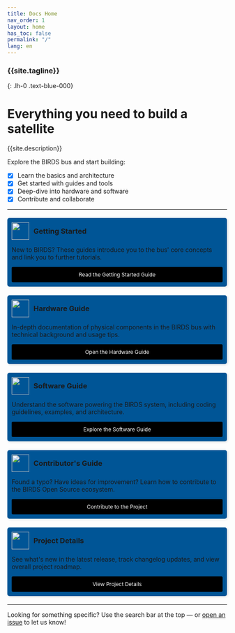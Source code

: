 ```yaml
---
title: Docs Home
nav_order: 1
layout: home
has_toc: false
permalink: "/"
lang: en
---
```


### **{{site.tagline}}**
{: .lh-0 .text-blue-000}

# Everything you need to build a satellite 

{{site.description}}

Explore the BIRDS bus and start building:
- [x] Learn the basics and architecture
- [x] Get started with guides and tools
- [x] Deep-dive into hardware and software
- [x] Contribute and collaborate

---

<div style="display: flex; flex-wrap: wrap; gap: 10px; justify-content: space-between;">

  <!-- Getting Started -->
  <div style="flex: 1 1 calc(50% - 10px); margin: 5px 0; padding: 10px; background-color: #005596; border-radius: 5px; box-shadow: 2px 2px 5px rgba(0, 0, 0, 0.1);">
    <div style="display: flex; align-items: center; gap: 10px;">
    <img src="{{site.url}}/assets/images/running-stick-figure-svgrepo-com.svg" width="40" height="40"> 
    <!-- <img src="https://www.svgrepo.com/show/9108/running-stick-figure.svg" width="40" height="40"> 
    ![On Board Computer PCB](/assets/images/running-stick-figure-svgrepo-com.svg) -->
    <h3 style="margin: 0;">Getting Started</h3>
    </div> 
    <p>New to BIRDS? These guides introduce you to the bus' core concepts and link you to further tutorials.</p>
    <a href="{{site.url}}/get-started" style="display: block; margin-top: 5px; padding: 10px 0; background-color:#000; color: #fff; text-align: center; border-radius: 3px; font-size: 12px; text-decoration: none;">
      Read the Getting Started Guide
    </a>
  </div>

  <!-- Hardware Guide light-bg: #f4f6fa -->
  <div style="flex: 1 1 calc(50% - 10px); margin: 5px 0; padding: 10px; background-color: #005596; border-radius: 5px; box-shadow: 2px 2px 5px rgba(0, 0, 0, 0.1);">
    <div style="display: flex; align-items: center; gap: 10px;">
      <img src="{{site.url}}/assets/images/hardware-chip-outline-svgrepo-com.svg" width="40" height="40"> 
      <!-- <img src="https://www.svgrepo.com/show/326665/hardware-chip-outline.svg" width="40" height="40"> -->
      <h3 style="margin: 0;">Hardware Guide</h3>
    </div>
    <p>In-depth documentation of physical components in the BIRDS bus with technical background and usage tips.</p>
    <a href="{{site.url}}/hardware" style="display: block; margin-top: 5px; padding: 10px 0; background-color:#000; color: #fff; text-align: center; border-radius: 3px; font-size: 12px; text-decoration: none;">
      Open the Hardware Guide
    </a>
  </div>

  <!-- Software Guide light-bg: #f4f6fa -->
 <div style="flex: 1 1 calc(50% - 10px); margin: 5px 0; padding: 10px; background-color: #005596; border-radius: 5px; box-shadow: 2px 2px 5px rgba(0, 0, 0, 0.1);">
    <div style="display: flex; align-items: center; gap: 10px;">
      <img src="{{site.url}}/assets/images/book-bookmark-bold-svgrepo-com.svg" width="40" height="40"> 
      <!-- <img src="https://www.svgrepo.com/show/525688/book-bookmark-minimalistic.svg" width="40" height="40"> -->
      <h3 style="margin: 0;">Software Guide</h3>
    </div>
    <p>Understand the software powering the BIRDS system, including coding guidelines, examples, and architecture.</p>
    <a href="{{site.url}}/software" style="display: block; margin-top: 5px; padding: 10px 0; background-color:#000; color: #fff; text-align: center; border-radius: 3px; font-size: 12px; text-decoration: none;">
      Explore the Software Guide
    </a>
  </div>

  <!-- Contributor Guide light-bg: #f4f6fa -->
  <div style="flex: 1 1 calc(50% - 10px); margin: 5px 0; padding: 10px; background-color: #005596; border-radius: 5px; box-shadow: 2px 2px 5px rgba(0, 0, 0, 0.1);">
    <div style="display: flex; align-items: center; gap: 10px;">
      <img src="{{site.url}}/assets/images/user-plus-alt-svgrepo-com.svg" width="40" height="40"> 
      <!-- <img src="https://www.svgrepo.com/show/525586/user-plus.svg" width="40" height="40"> -->
      <h3 style="margin: 0;">Contributor's Guide</h3>
    </div>
    <p>Found a typo? Have ideas for improvement? Learn how to contribute to the BIRDS Open Source ecosystem.</p>
    <a href="{{site.url}}/contribute" style="display: block; margin-top: 5px; padding: 10px 0; background-color:#000; color: #fff; text-align: center; border-radius: 3px; font-size: 12px; text-decoration: none;">
      Contribute to the Project
    </a>
  </div>

  <!-- Project Details light-bg: #f4f6fa -->
  <div style="flex: 1 1 100%; margin: 5px 0; padding: 10px; background-color: #005596; border-radius: 5px; box-shadow: 2px 2px 5px rgba(0, 0, 0, 0.1);">
    <div style="display: flex; align-items: center; gap: 10px;">
      <img src="https://www.svgrepo.com/show/486630/details.svg" width="40" height="40">
      <h3 style="margin: 0;">Project Details</h3>
    </div>
    <p>See what's new in the latest release, track changelog updates, and view overall project roadmap.</p>
    <a href="{{site.url}}/details" style="display: block; margin-top: 5px; padding: 10px 0; background-color:#000; color: #fff; text-align: center; border-radius: 3px; font-size: 12px; text-decoration: none;">
      View Project Details
    </a>
  </div>
</div>

---

Looking for something specific? Use the search bar at the top — or [open an issue](https://github.com/{{site.github_repo}}/issues) to let us know!